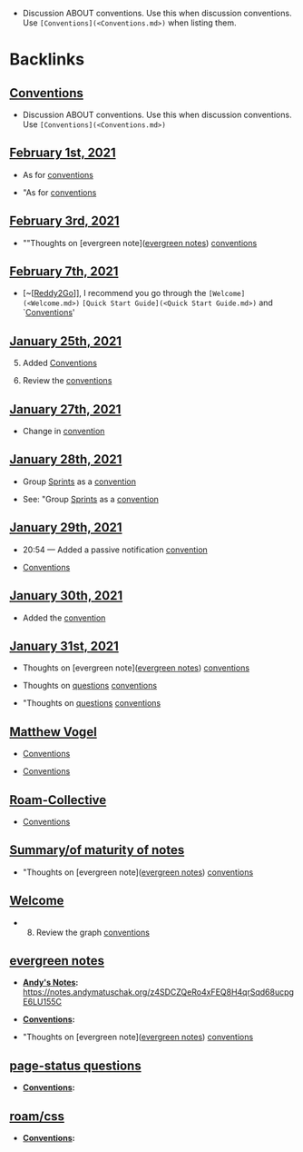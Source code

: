 - Discussion ABOUT conventions. Use this when discussion conventions. Use `[Conventions](<Conventions.md>)` when listing them.

# Backlinks
## [Conventions](<Conventions.md>)
- Discussion ABOUT conventions. Use this when discussion conventions. Use `[Conventions](<Conventions.md>)`

## [February 1st, 2021](<February 1st, 2021.md>)
- As for [conventions]([Conventions](<Conventions.md>))

- "As for [conventions]([Conventions](<Conventions.md>))

## [February 3rd, 2021](<February 3rd, 2021.md>)
- ""Thoughts on [evergreen note]([evergreen notes](<evergreen notes.md>)) [conventions]([Conventions](<Conventions.md>))

## [February 7th, 2021](<February 7th, 2021.md>)
- [~[[Reddy2Go](<~[[Reddy2Go.md>)]], I recommend you go through the `[Welcome](<Welcome.md>)` `[Quick Start Guide](<Quick Start Guide.md>)` and `[Conventions](<Conventions.md>)'

## [January 25th, 2021](<January 25th, 2021.md>)
5. Added [Conventions](<Conventions.md>)

1. Review the [conventions]([Conventions](<Conventions.md>))

## [January 27th, 2021](<January 27th, 2021.md>)
- Change in [convention]([Conventions](<Conventions.md>))

## [January 28th, 2021](<January 28th, 2021.md>)
- Group [Sprints](<Sprints.md>) as a [convention]([Conventions](<Conventions.md>))

- See: "Group [Sprints](<Sprints.md>) as a [convention]([Conventions](<Conventions.md>))

## [January 29th, 2021](<January 29th, 2021.md>)
- 20:54 — Added a passive notification [convention]([Conventions](<Conventions.md>))

- [Conventions](<Conventions.md>)

## [January 30th, 2021](<January 30th, 2021.md>)
- Added the [convention]([Conventions](<Conventions.md>))

## [January 31st, 2021](<January 31st, 2021.md>)
- Thoughts on [evergreen note]([evergreen notes](<evergreen notes.md>)) [conventions]([Conventions](<Conventions.md>))

- Thoughts on [questions](<questions.md>) [conventions]([Conventions](<Conventions.md>))

- "Thoughts on [questions](<questions.md>) [conventions]([Conventions](<Conventions.md>))

## [Matthew Vogel](<Matthew Vogel.md>)
- [Conventions](<Conventions.md>)

- [Conventions](<Conventions.md>)

## [Roam-Collective](<Roam-Collective.md>)
- [Conventions](<Conventions.md>)

## [Summary/of maturity of notes](<Summary/of maturity of notes.md>)
- "Thoughts on [evergreen note]([evergreen notes](<evergreen notes.md>)) [conventions]([Conventions](<Conventions.md>))

## [Welcome](<Welcome.md>)
- 8. Review the graph [conventions]([Conventions](<Conventions.md>))

## [evergreen notes](<evergreen notes.md>)
- **[Andy's Notes](<Andy's Notes.md>):** https://notes.andymatuschak.org/z4SDCZQeRo4xFEQ8H4qrSqd68ucpgE6LU155C
- **[Conventions](<Conventions.md>):**

- "Thoughts on [evergreen note]([evergreen notes](<evergreen notes.md>)) [conventions]([Conventions](<Conventions.md>))

## [page-status questions](<page-status questions.md>)
- **[Conventions](<Conventions.md>):**

## [roam/css](<roam/css.md>)
- **[Conventions](<Conventions.md>):**

